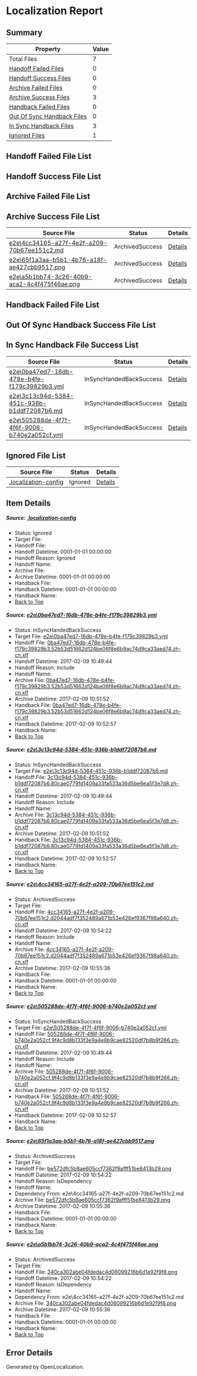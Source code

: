 # <a name='report-top'></a> Localization Report

## Summary
 Property | Value 
 -------- | ----- 
 Total Files | 7
[ Handoff Failed Files ](#handoff-failed-list)| 0
[ Handoff Success Files ](#handoff-success-list)| 0
[ Archive Failed Files ](#archive-failed-list)| 0
[ Archive Success Files ](#archive-success-list)| 3
[ Handback Failed Files ](#handback-failed-list)| 0
[ Out Of Sync Handback Files ](#outofsync-handback-success-list)| 0
[ In Sync Handback Files ](#insync-handback-success-list)| 3
[ Ignored Files ](#ignored-list)| 1

## <a name='handoff-failed-list'></a> Handoff Failed File List

## <a name='handoff-success-list'></a> Handoff Success File List

## <a name='archive-failed-list'></a> Archive Failed File List

## <a name='archive-success-list'></a> Archive Success File List
 Source File | Status | Details 
 ----------- | ------ | ------- 
 [e2e\4cc34165-a27f-4e2f-a209-70b67ee151c2.md](https://github.com/OpenLocalizationTestOrg/ol-test0/blob/5c3d64191e1c9ed6a6cef1420d51b925f769fc99/e2e/4cc34165-a27f-4e2f-a209-70b67ee151c2.md) | ArchivedSuccess | [Details](#ecbc0f912d035aa798afda673b8906301ce8c2713)
 [e2e\65f1a3aa-b5b1-4b76-a18f-ae427cbb9517.png](https://github.com/OpenLocalizationTestOrg/ol-test0/blob/5c3d64191e1c9ed6a6cef1420d51b925f769fc99/e2e/65f1a3aa-b5b1-4b76-a18f-ae427cbb9517.png) | ArchivedSuccess | [Details](#be572dfc5b8ae605ccf7362f9afff51be8413b295)
 [e2e\a5b1bb74-3c26-40b9-aca2-4c4f475f46ae.png](https://github.com/OpenLocalizationTestOrg/ol-test0/blob/5c3d64191e1c9ed6a6cef1420d51b925f769fc99/e2e/a5b1bb74-3c26-40b9-aca2-4c4f475f46ae.png) | ArchivedSuccess | [Details](#340ca302abe04fdedac4d06099216b6d1e92f9f86)

## <a name='handback-failed-list'></a> Handback Failed File List

## <a name='outofsync-handback-success-list'></a> Out Of Sync Handback Success File List

## <a name='insync-handback-success-list'></a> In Sync Handback File Success List
 Source File | Status | Details 
 ----------- | ------ | ------- 
 [e2e\0ba47ed7-16db-478e-b4fe-f179c39829b3.yml](https://github.com/OpenLocalizationTestOrg/ol-test0/blob/1fd0f1710ff97336acd3d89ade47976ff62a37df/e2e/0ba47ed7-16db-478e-b4fe-f179c39829b3.yml) | InSyncHandedBackSuccess | [Details](#5620d03b4ee4f95943b9d459ce812e36d170ebcd1)
 [e2e\3c13c94d-5384-451c-936b-b1ddf72087b6.md](https://github.com/OpenLocalizationTestOrg/ol-test0/blob/1fd0f1710ff97336acd3d89ade47976ff62a37df/e2e/3c13c94d-5384-451c-936b-b1ddf72087b6.md) | InSyncHandedBackSuccess | [Details](#757c53a9b6da17303ca8cef06212e77ff9f4a3a72)
 [e2e\505288de-4f7f-4f6f-9006-b740e2a052cf.yml](https://github.com/OpenLocalizationTestOrg/ol-test0/blob/1fd0f1710ff97336acd3d89ade47976ff62a37df/e2e/505288de-4f7f-4f6f-9006-b740e2a052cf.yml) | InSyncHandedBackSuccess | [Details](#04bd3a88e9cde4547ea090f8be00e722ff2743344)

## <a name='ignored-list'></a> Ignored File List
 Source File | Status | Details 
 ----------- | ------ | ------- 
 [.localization-config](https://github.com/OpenLocalizationTestOrg/ol-test0/blob/5c3d64191e1c9ed6a6cef1420d51b925f769fc99/.localization-config) | Ignored | [Details](#cb0632cf59c1387fc1742bfb9fa3c47f87e2e5c90)

## Item Details
##### <a name='cb0632cf59c1387fc1742bfb9fa3c47f87e2e5c90'></a> Source: [.localization-config](https://github.com/OpenLocalizationTestOrg/ol-test0/blob/5c3d64191e1c9ed6a6cef1420d51b925f769fc99/.localization-config)
* Status: Ignored
* Target File: 
* Handoff File: 
* Handoff Datetime: 0001-01-01 00:00:00
* Handoff Reason: Ignored
* Handoff Name: 
* Archive File: 
* Archive Datetime: 0001-01-01 00:00:00
* Handback File: 
* Handback Datetime: 0001-01-01 00:00:00
* Handback Name: 
* [Back to Top](#report-top)

##### <a name='5620d03b4ee4f95943b9d459ce812e36d170ebcd1'></a> Source: [e2e\0ba47ed7-16db-478e-b4fe-f179c39829b3.yml](https://github.com/OpenLocalizationTestOrg/ol-test0/blob/1fd0f1710ff97336acd3d89ade47976ff62a37df/e2e/0ba47ed7-16db-478e-b4fe-f179c39829b3.yml)
* Status: InSyncHandedBackSuccess
* Target File: [e2e\0ba47ed7-16db-478e-b4fe-f179c39829b3.yml](https://github.com/OpenLocalizationTestOrg/ol-test0-zhcn/blob/ea90b8b9271cdcbc5ca3a3220b2badbbbb730de2/e2e/0ba47ed7-16db-478e-b4fe-f179c39829b3.yml)
* Handoff File: [0ba47ed7-16db-478e-b4fe-f179c39829b3.52b53d51662d124be06f8e6b9ac74d9ca33aed74.zh-cn.xlf](https://github.com/OpenLocalizationTestOrg/ol-test0-handoff/blob/dd9b7a038be1b31c4558aceb5a89d90336341fb3/ol-handoff/OpenLocalizationTestOrg/ol-test0-zhcn/shujia/ht/0ba47ed7-16db-478e-b4fe-f179c39829b3.52b53d51662d124be06f8e6b9ac74d9ca33aed74.zh-cn.xlf)
* Handoff Datetime: 2017-02-09 10:49:44
* Handoff Reason: Include
* Handoff Name: 
* Archive File: [0ba47ed7-16db-478e-b4fe-f179c39829b3.52b53d51662d124be06f8e6b9ac74d9ca33aed74.zh-cn.xlf](https://github.com/OpenLocalizationTestOrg/ol-test0-handoff/blob/0f961ae789690c502b34f09963e91d766822e113/ol-archive/OpenLocalizationTestOrg/ol-test0-zhcn/shujia/ht/0ba47ed7-16db-478e-b4fe-f179c39829b3.52b53d51662d124be06f8e6b9ac74d9ca33aed74.zh-cn.xlf)
* Archive Datetime: 2017-02-09 10:51:52
* Handback File: [0ba47ed7-16db-478e-b4fe-f179c39829b3.52b53d51662d124be06f8e6b9ac74d9ca33aed74.zh-cn.xlf](https://github.com/OpenLocalizationTestOrg/ol-test0-handback/blob/65003898ca709816cfe800368490ae3f07c7181f/ol-handback/OpenLocalizationTestOrg/ol-test0-zhcn/shujia/ht/0ba47ed7-16db-478e-b4fe-f179c39829b3.52b53d51662d124be06f8e6b9ac74d9ca33aed74.zh-cn.xlf)
* Handback Datetime: 2017-02-09 10:52:57
* Handback Name: 
* [Back to Top](#report-top)

##### <a name='757c53a9b6da17303ca8cef06212e77ff9f4a3a72'></a> Source: [e2e\3c13c94d-5384-451c-936b-b1ddf72087b6.md](https://github.com/OpenLocalizationTestOrg/ol-test0/blob/1fd0f1710ff97336acd3d89ade47976ff62a37df/e2e/3c13c94d-5384-451c-936b-b1ddf72087b6.md)
* Status: InSyncHandedBackSuccess
* Target File: [e2e\3c13c94d-5384-451c-936b-b1ddf72087b6.md](https://github.com/OpenLocalizationTestOrg/ol-test0-zhcn/blob/ea90b8b9271cdcbc5ca3a3220b2badbbbb730de2/e2e/3c13c94d-5384-451c-936b-b1ddf72087b6.md)
* Handoff File: [3c13c94d-5384-451c-936b-b1ddf72087b6.80cae0779fd1409a33fa533a36d5be6ea5f3e7d8.zh-cn.xlf](https://github.com/OpenLocalizationTestOrg/ol-test0-handoff/blob/dd9b7a038be1b31c4558aceb5a89d90336341fb3/ol-handoff/OpenLocalizationTestOrg/ol-test0-zhcn/shujia/ht/3c13c94d-5384-451c-936b-b1ddf72087b6.80cae0779fd1409a33fa533a36d5be6ea5f3e7d8.zh-cn.xlf)
* Handoff Datetime: 2017-02-09 10:49:44
* Handoff Reason: Include
* Handoff Name: 
* Archive File: [3c13c94d-5384-451c-936b-b1ddf72087b6.80cae0779fd1409a33fa533a36d5be6ea5f3e7d8.zh-cn.xlf](https://github.com/OpenLocalizationTestOrg/ol-test0-handoff/blob/0f961ae789690c502b34f09963e91d766822e113/ol-archive/OpenLocalizationTestOrg/ol-test0-zhcn/shujia/ht/3c13c94d-5384-451c-936b-b1ddf72087b6.80cae0779fd1409a33fa533a36d5be6ea5f3e7d8.zh-cn.xlf)
* Archive Datetime: 2017-02-09 10:51:52
* Handback File: [3c13c94d-5384-451c-936b-b1ddf72087b6.80cae0779fd1409a33fa533a36d5be6ea5f3e7d8.zh-cn.xlf](https://github.com/OpenLocalizationTestOrg/ol-test0-handback/blob/65003898ca709816cfe800368490ae3f07c7181f/ol-handback/OpenLocalizationTestOrg/ol-test0-zhcn/shujia/ht/3c13c94d-5384-451c-936b-b1ddf72087b6.80cae0779fd1409a33fa533a36d5be6ea5f3e7d8.zh-cn.xlf)
* Handback Datetime: 2017-02-09 10:52:57
* Handback Name: 
* [Back to Top](#report-top)

##### <a name='ecbc0f912d035aa798afda673b8906301ce8c2713'></a> Source: [e2e\4cc34165-a27f-4e2f-a209-70b67ee151c2.md](https://github.com/OpenLocalizationTestOrg/ol-test0/blob/5c3d64191e1c9ed6a6cef1420d51b925f769fc99/e2e/4cc34165-a27f-4e2f-a209-70b67ee151c2.md)
* Status: ArchivedSuccess
* Target File: 
* Handoff File: [4cc34165-a27f-4e2f-a209-70b67ee151c2.d2044adf7f352489a671b53e426ef9367f98a640.zh-cn.xlf](https://github.com/OpenLocalizationTestOrg/ol-test0-handoff/blob/fe66c9f1128da51ce4c1601b85171e15f7fb62d5/ol-handoff/OpenLocalizationTestOrg/ol-test0-zhcn/shujia/ht/4cc34165-a27f-4e2f-a209-70b67ee151c2.d2044adf7f352489a671b53e426ef9367f98a640.zh-cn.xlf)
* Handoff Datetime: 2017-02-09 10:54:22
* Handoff Reason: Include
* Handoff Name: 
* Archive File: [4cc34165-a27f-4e2f-a209-70b67ee151c2.d2044adf7f352489a671b53e426ef9367f98a640.zh-cn.xlf](https://github.com/OpenLocalizationTestOrg/ol-test0-handoff/blob/7466ae1bcb8b14ee82dea6db0313af57d17f16be/ol-archive/OpenLocalizationTestOrg/ol-test0-zhcn/shujia/ht/4cc34165-a27f-4e2f-a209-70b67ee151c2.d2044adf7f352489a671b53e426ef9367f98a640.zh-cn.xlf)
* Archive Datetime: 2017-02-09 10:55:36
* Handback File: 
* Handback Datetime: 0001-01-01 00:00:00
* Handback Name: 
* [Back to Top](#report-top)

##### <a name='04bd3a88e9cde4547ea090f8be00e722ff2743344'></a> Source: [e2e\505288de-4f7f-4f6f-9006-b740e2a052cf.yml](https://github.com/OpenLocalizationTestOrg/ol-test0/blob/1fd0f1710ff97336acd3d89ade47976ff62a37df/e2e/505288de-4f7f-4f6f-9006-b740e2a052cf.yml)
* Status: InSyncHandedBackSuccess
* Target File: [e2e\505288de-4f7f-4f6f-9006-b740e2a052cf.yml](https://github.com/OpenLocalizationTestOrg/ol-test0-zhcn/blob/ea90b8b9271cdcbc5ca3a3220b2badbbbb730de2/e2e/505288de-4f7f-4f6f-9006-b740e2a052cf.yml)
* Handoff File: [505288de-4f7f-4f6f-9006-b740e2a052cf.9f4c9d8b133f3e9a4e8b9cae82520df7b8b9f266.zh-cn.xlf](https://github.com/OpenLocalizationTestOrg/ol-test0-handoff/blob/dd9b7a038be1b31c4558aceb5a89d90336341fb3/ol-handoff/OpenLocalizationTestOrg/ol-test0-zhcn/shujia/ht/505288de-4f7f-4f6f-9006-b740e2a052cf.9f4c9d8b133f3e9a4e8b9cae82520df7b8b9f266.zh-cn.xlf)
* Handoff Datetime: 2017-02-09 10:49:44
* Handoff Reason: Include
* Handoff Name: 
* Archive File: [505288de-4f7f-4f6f-9006-b740e2a052cf.9f4c9d8b133f3e9a4e8b9cae82520df7b8b9f266.zh-cn.xlf](https://github.com/OpenLocalizationTestOrg/ol-test0-handoff/blob/0f961ae789690c502b34f09963e91d766822e113/ol-archive/OpenLocalizationTestOrg/ol-test0-zhcn/shujia/ht/505288de-4f7f-4f6f-9006-b740e2a052cf.9f4c9d8b133f3e9a4e8b9cae82520df7b8b9f266.zh-cn.xlf)
* Archive Datetime: 2017-02-09 10:51:52
* Handback File: [505288de-4f7f-4f6f-9006-b740e2a052cf.9f4c9d8b133f3e9a4e8b9cae82520df7b8b9f266.zh-cn.xlf](https://github.com/OpenLocalizationTestOrg/ol-test0-handback/blob/65003898ca709816cfe800368490ae3f07c7181f/ol-handback/OpenLocalizationTestOrg/ol-test0-zhcn/shujia/ht/505288de-4f7f-4f6f-9006-b740e2a052cf.9f4c9d8b133f3e9a4e8b9cae82520df7b8b9f266.zh-cn.xlf)
* Handback Datetime: 2017-02-09 10:52:57
* Handback Name: 
* [Back to Top](#report-top)

##### <a name='be572dfc5b8ae605ccf7362f9afff51be8413b295'></a> Source: [e2e\65f1a3aa-b5b1-4b76-a18f-ae427cbb9517.png](https://github.com/OpenLocalizationTestOrg/ol-test0/blob/5c3d64191e1c9ed6a6cef1420d51b925f769fc99/e2e/65f1a3aa-b5b1-4b76-a18f-ae427cbb9517.png)
* Status: ArchivedSuccess
* Target File: 
* Handoff File: [be572dfc5b8ae605ccf7362f9afff51be8413b29.png](https://github.com/OpenLocalizationTestOrg/ol-test0-handoff/blob/fe66c9f1128da51ce4c1601b85171e15f7fb62d5/ol-handoff/OpenLocalizationTestOrg/ol-test0-zhcn/shujia/ht/be572dfc5b8ae605ccf7362f9afff51be8413b29.png)
* Handoff Datetime: 2017-02-09 10:54:22
* Handoff Reason: IsDependency
* Handoff Name: 
* Dependency From: e2e\4cc34165-a27f-4e2f-a209-70b67ee151c2.md
* Archive File: [be572dfc5b8ae605ccf7362f9afff51be8413b29.png](https://github.com/OpenLocalizationTestOrg/ol-test0-handoff/blob/7466ae1bcb8b14ee82dea6db0313af57d17f16be/ol-archive/OpenLocalizationTestOrg/ol-test0-zhcn/shujia/ht/be572dfc5b8ae605ccf7362f9afff51be8413b29.png)
* Archive Datetime: 2017-02-09 10:55:36
* Handback File: 
* Handback Datetime: 0001-01-01 00:00:00
* Handback Name: 
* [Back to Top](#report-top)

##### <a name='340ca302abe04fdedac4d06099216b6d1e92f9f86'></a> Source: [e2e\a5b1bb74-3c26-40b9-aca2-4c4f475f46ae.png](https://github.com/OpenLocalizationTestOrg/ol-test0/blob/5c3d64191e1c9ed6a6cef1420d51b925f769fc99/e2e/a5b1bb74-3c26-40b9-aca2-4c4f475f46ae.png)
* Status: ArchivedSuccess
* Target File: 
* Handoff File: [340ca302abe04fdedac4d06099216b6d1e92f9f8.png](https://github.com/OpenLocalizationTestOrg/ol-test0-handoff/blob/fe66c9f1128da51ce4c1601b85171e15f7fb62d5/ol-handoff/OpenLocalizationTestOrg/ol-test0-zhcn/shujia/ht/340ca302abe04fdedac4d06099216b6d1e92f9f8.png)
* Handoff Datetime: 2017-02-09 10:54:22
* Handoff Reason: IsDependency
* Handoff Name: 
* Dependency From: e2e\4cc34165-a27f-4e2f-a209-70b67ee151c2.md
* Archive File: [340ca302abe04fdedac4d06099216b6d1e92f9f8.png](https://github.com/OpenLocalizationTestOrg/ol-test0-handoff/blob/7466ae1bcb8b14ee82dea6db0313af57d17f16be/ol-archive/OpenLocalizationTestOrg/ol-test0-zhcn/shujia/ht/340ca302abe04fdedac4d06099216b6d1e92f9f8.png)
* Archive Datetime: 2017-02-09 10:55:36
* Handback File: 
* Handback Datetime: 0001-01-01 00:00:00
* Handback Name: 
* [Back to Top](#report-top)


## Error Details

Generated by OpenLocalization.
